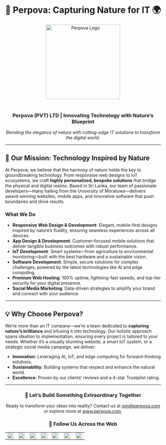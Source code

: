 <div align="center">
  <h1>🌿 Perpova: Capturing Nature for IT 🌍</h1>
    <div align="center">
      <img src="https://www.perpova.com/assets/images/logo2.png" alt="Perpova Logo" width="240" height="auto" style="margin-bottom: 20px;" />
    </div>
  <h3>Perpova (PVT) LTD | Innovating Technology with Nature’s Blueprint</h3>
  <p><em>Blending the elegance of nature with cutting-edge IT solutions to transform the digital world.</em></p>
</div>

---

<h2 align="left">🌱 Our Mission: Technology Inspired by Nature</h2>
<p align="left">
  At Perpova, we believe that the harmony of nature holds the key to groundbreaking technology. From responsive web designs to IoT ecosystems, we craft <strong>highly personalized, bespoke solutions</strong> that bridge the physical and digital realms. Based in Sri Lanka, our team of passionate developers—many hailing from the University of Moratuwa—delivers award-winning websites, mobile apps, and innovative software that push boundaries and drive results.
</p>

<h3 align="left">What We Do</h3>
<ul>
  <li><strong>Responsive Web Design & Development</strong>: Elegant, mobile-first designs inspired by nature’s fluidity, ensuring seamless experiences across all devices.</li>
  <li><strong>App Design & Development</strong>: Customer-focused mobile solutions that deliver tangible business outcomes with robust performance.</li>
  <li><strong>IoT Development</strong>: Smart systems—from agriculture to environmental monitoring—built with the best hardware and a sustainable vision.</li>
  <li><strong>Software Development</strong>: Simple, secure solutions for complex challenges, powered by the latest technologies like AI and edge computing.</li>
  <li><strong>Premium Web Hosting</strong>: 100% uptime, lightning-fast speeds, and top-tier security for your digital presence.</li>
  <li><strong>Social Media Marketing</strong>: Data-driven strategies to amplify your brand and connect with your audience.</li>
</ul>

---

<h2 align="left">💡 Why Choose Perpova?</h2>
<p align="left">
  We’re more than an IT company—we’re a team dedicated to <strong>capturing nature’s brilliance</strong> and infusing it into technology. Our holistic approach spans ideation to implementation, ensuring every project is tailored to your needs. Whether it’s a visually stunning website, a smart IoT system, or a strategic social media campaign, we deliver:
</p>
<ul>
  <li><strong>Innovation</strong>: Leveraging AI, IoT, and edge computing for forward-thinking solutions.</li>
  <li><strong>Sustainability</strong>: Building systems that respect and enhance the natural world.</li>
  <li><strong>Excellence</strong>: Proven by our clients’ reviews and a 4-star Trustpilot rating.</li>
</ul>

---

<div align="center">
  <h3>🌟 Let’s Build Something Extraordinary Together</h3>
  <p>Ready to transform your ideas into reality? Contact us at <a href="mailto:join@perpova.com">join@perpova.com</a> or explore more at <a href="https://www.perpova.com">www.perpova.com</a>.</p>
</div>

<!-- SOCIAL NETWORKS TABLE -->
<div align="center">
  <h3>🌟 Follow Us Across the Web</h3>
  <table width="256" border="0" cellpadding="0" cellspacing="0" align="center" style="border-collapse: collapse; border-spacing: 0;">
    <tr>
      <td align="center" valign="middle" style="padding: 0 7px;">
        <a target="_blank" href="https://www.youtube.com/@perpova">
          <img src="https://www.perpova.com/sithuwam/email/gray/youtube.png" alt="YouTube" title="YouTube" width="22" height="22" style="display: block; border: none; margin: 0; padding: 0;">
        </a>
      </td>
      <td align="center" valign="middle" style="padding: 0 7px;">
        <a target="_blank" href="https://www.facebook.com/perpova/">
          <img src="https://www.perpova.com/sithuwam/email/gray/facebook.png" alt="Facebook" title="Facebook" width="22" height="22" style="display: block; border: none; margin: 0; padding: 0;">
        </a>
      </td>
      <td align="center" valign="middle" style="padding: 0 7px;">
        <a target="_blank" href="https://www.tiktok.com/@perpova">
          <img src="https://www.perpova.com/sithuwam/email/gray/tiktok.png" alt="TikTok" title="TikTok" width="22" height="22" style="display: block; border: none; margin: 0; padding: 0;">
        </a>
      </td>
      <td align="center" valign="middle" style="padding: 0 7px;">
        <a target="_blank" href="https://x.com/perpovacom">
          <img src="https://www.perpova.com/sithuwam/email/gray/x.png" alt="X" title="X" width="22" height="22" style="display: block; border: none; margin: 0; padding: 0;">
        </a>
      </td>
      <td align="center" valign="middle" style="padding: 0 7px;">
        <a target="_blank" href="https://www.instagram.com/perpovacom/">
          <img src="https://www.perpova.com/sithuwam/email/gray/instagram.png" alt="Instagram" title="Instagram" width="22" height="22" style="display: block; border: none; margin: 0; padding: 0;">
        </a>
      </td>
      <td align="center" valign="middle" style="padding: 0 10px;">
        <a target="_blank" href="https://www.pinterest.com/perpovacom/">
          <img src="https://www.perpova.com/sithuwam/email/gray/pinterest.png" alt="Pinterest" title="Pinterest" width="22" height="22" style="display: block; border: none; margin: 0; padding: 0;">
        </a>
      </td>
      <td align="center" valign="middle" style="padding: 0 7px;">
        <a target="_blank" href="https://www.linkedin.com/company/perpova/">
          <img src="https://www.perpova.com/sithuwam/email/gray/linkedin.png" alt="LinkedIn" title="LinkedIn" width="22" height="22" style="display: block; border: none; margin: 0; padding: 0;">
        </a>
      </td>
    </tr>
  </table>
</div>
